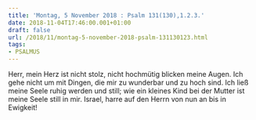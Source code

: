 ```yaml
---
title: 'Montag, 5 November 2018 : Psalm 131(130),1.2.3.'
date: 2018-11-04T17:46:00.001+01:00
draft: false
url: /2018/11/montag-5-november-2018-psalm-131130123.html
tags: 
- PSALMUS
---
```


Herr, mein Herz ist nicht stolz, nicht hochmütig blicken meine Augen. Ich gehe nicht um mit Dingen, die mir zu wunderbar und zu hoch sind. Ich ließ meine Seele ruhig werden und still; wie ein kleines Kind bei der Mutter ist meine Seele still in mir. Israel, harre auf den Herrn von nun an bis in Ewigkeit!